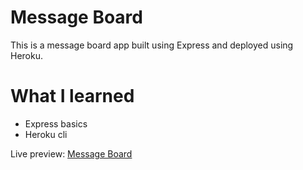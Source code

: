 # Message Board

This is a message board app built using Express and deployed using Heroku.

# What I learned

- Express basics
- Heroku cli

Live preview: [Message Board](https://heyyayesh-message-board.herokuapp.com)
